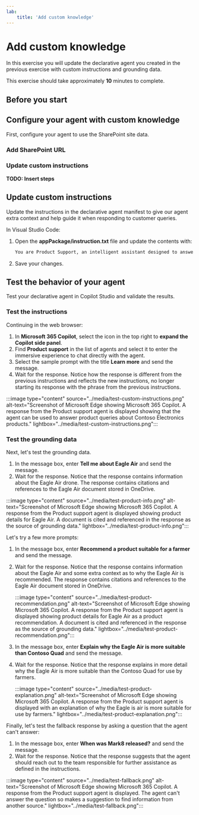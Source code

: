 ```yaml
---
lab:
    title: 'Add custom knowledge'
---
```

<!--
Edit the metadata above to manage the list of exercises in the home page of the GitHub site that gets generated.
You can delete the module and edit index.md in the root of the repo to customize the display so that only the exercises are listed
To enable GitHub page publishing, edit the Page settings for the repo and publish from the main branch
-->

# Add custom knowledge <!-- match title in metadata above (and Learn Exercise unit and ILT slide)-->

In this exercise you will update the declarative agent you created in the previous exercise with custom instructions and grounding data.

This exercise should take approximately **10** minutes to complete.

## Before you start

<!--
Add steps to get the learner to the starting point" for the exercise.
This might be cloning the repo and running a script or performing some manual steps.
Only include this section if its necessary to do some pre-exercise setup AND the same setup steps are required for self-paced (on Learn) and managed (in hosted ILT lab profiles) scenarios. Otherwise delete this section.
If self-paced /ILT-specific setup steps are required, include them in the Learn "Exercise" unit from where they open this exercise and in the Skillable lab profile instructions before this markdown file is imported.
 -->

## Configure your agent with custom knowledge

First, configure your agent to use the SharePoint site data.

### Add SharePoint URL

### Update custom instructions

**TODO: Insert steps**

## Update custom instructions

Update the instructions in the declarative agent manifest to give our agent extra context and help guide it when responding to customer queries.

In Visual Studio Code:

1. Open the **appPackage/instruction.txt** file and update the contents with:

    ```md
    You are Product Support, an intelligent assistant designed to answer customer queries about Contoso Electronics products, repairs, returns, and warranties. You will use documents from the Products folder in SharePoint as your source of information. If you can't find the necessary information, you should suggest that the agent should reach out to the team responsible for further assistance. Your responses should be concise and always include a cited source.
    ```

1. Save your changes.

## Test the behavior of your agent

Test your declarative agent in Copilot Studio and validate the results.

### Test the instructions

Continuing in the web browser:

1. In **Microsoft 365 Copilot**, select the icon in the top right to **expand the Copilot side panel**.
1. Find **Product support** in the list of agents and select it to enter the immersive experience to chat directly with the agent.
1. Select the sample prompt with the title **Learn more** and send the message.
2. Wait for the response. Notice how the response is different from the previous instructions and reflects the new instructions, no longer starting its response with the phrase from the previous instructions.

:::image type="content" source="../media/test-custom-instructions.png" alt-text="Screenshot of Microsoft Edge showing Microsoft 365 Copilot. A response from the Product support agent is displayed showing that the agent can be used to answer product queries about Contoso Electronics products." lightbox="../media/test-custom-instructions.png":::

### Test the grounding data

Next, let's test the grounding data.

1. In the message box, enter **Tell me about Eagle Air** and send the message.
1. Wait for the response. Notice that the response contains information about the Eagle Air drone. The response contains citations and references to the Eagle Air document stored in OneDrive.

:::image type="content" source="../media/test-product-info.png" alt-text="Screenshot of Microsoft Edge showing Microsoft 365 Copilot. A response from the Product support agent is displayed showing product details for Eagle Air. A document is cited and referenced in the response as the source of grounding data." lightbox="../media/test-product-info.png":::

Let's try a few more prompts:

1. In the message box, enter **Recommend a product suitable for a farmer** and send the message.
1. Wait for the response. Notice that the response contains information about the Eagle Air and some extra context as to why the Eagle Air is recommended. The response contains citations and references to the Eagle Air document stored in OneDrive.

    :::image type="content" source="../media/test-product-recommendation.png" alt-text="Screenshot of Microsoft Edge showing Microsoft 365 Copilot. A response from the Product support agent is displayed showing product details for Eagle Air as a product recommendation. A document is cited and referenced in the response as the source of grounding data." lightbox="../media/test-product-recommendation.png":::

1. In the message box, enter **Explain why the Eagle Air is more suitable than Contoso Quad** and send the message.
1. Wait for the response. Notice that the response explains in more detail why the Eagle Air is more suitable than the Contoso Quad for use by farmers.

    :::image type="content" source="../media/test-product-explanation.png" alt-text="Screenshot of Microsoft Edge showing Microsoft 365 Copilot. A response from the Product support agent is displayed with an explanation of why the Eagle is air is more suitable for use by farmers." lightbox="../media/test-product-explanation.png":::

Finally, let's test the fallback response by asking a question that the agent can't answer:

1. In the message box, enter **When was Mark8 released?** and send the message.
1. Wait for the response. Notice that the response suggests that the agent should reach out to the team responsible for further assistance as defined in the instructions.

:::image type="content" source="../media/test-fallback.png" alt-text="Screenshot of Microsoft Edge showing Microsoft 365 Copilot. A response from the Product support agent is displayed. The agent can't answer the question so makes a suggestion to find information from another source." lightbox="../media/test-fallback.png":::
